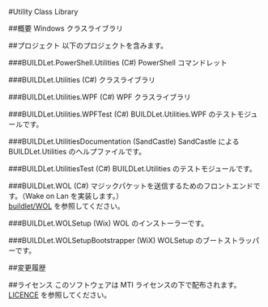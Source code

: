 #Utility Class Library

##概要
Windows クラスライブラリ

##プロジェクト
以下のプロジェクトを含みます。

###BUILDLet.PowerShell.Utilities (C#)
PowerShell コマンドレット

###BUILDLet.Utilities (C#)
クラスライブラリ

###BUILDLet.Utilities.WPF (C#)
WPF クラスライブラリ

###BUILDLet.Utilities.WPFTest (C#)
BUILDLet.Utilities.WPF のテストモジュールです。

###BUILDLet.UtilitiesDocumentation (SandCastle)
SandCastle による BUILDLet.Utilities のヘルプファイルです。

###BUILDLet.UtilitiesTest (C#)
BUILDLet.Utilities のテストモジュールです。

###BUILDLet.WOL (C#)
マジックパケットを送信するためのフロントエンドです。（Wake on Lan を実装します。）  
[buildlet/WOL](https://github.com/buildlet/WOL "buildlet/WOL") を参照してください。

###BUILDLet.WOLSetup (Wix)
WOL のインストーラーです。

###BUILDLet.WOLSetupBootstrapper (WiX)
WOLSetup のブートストラッパーです。


##変更履歴


##ライセンス
このソフトウェアは MTI ライセンスの下で配布されます。  
[LICENCE](/LICENSE "LICENSE") を参照してください。
